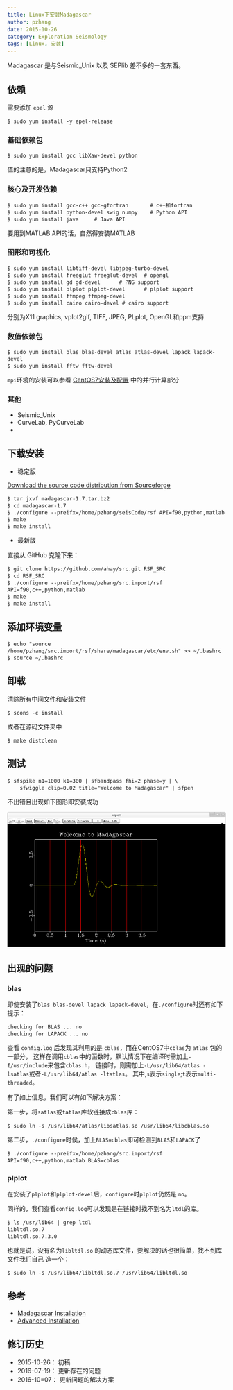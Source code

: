 ```yaml
---
title: Linux下安装Madagascar
author: pzhang
date: 2015-10-26
category: Exploration Seismology
tags: [Linux, 安装]
---
```



Madagascar 是与Seismic_Unix 以及 SEPlib 差不多的一套东西。


<!--more-->

## 依赖

需要添加 `epel` 源

    $ sudo yum install -y epel-release

### 基础依赖包

    $ sudo yum install gcc libXaw-devel python

值的注意的是，Madagascar只支持Python2

### 核心及开发依赖

    $ sudo yum install gcc-c++ gcc-gfortran       # c++和fortran
    $ sudo yum install python-devel swig numpy    # Python API
    $ sudo yum install java     # Java API

要用到MATLAB API的话，自然得安装MATLAB

### 图形和可视化

    $ sudo yum install libtiff-devel libjpeg-turbo-devel
    $ sudo yum install freeglut freeglut-devel  # opengl
    $ sudo yum install gd gd-devel      # PNG support
    $ sudo yum install plplot plplot-devel      # plplot support
    $ sudo yum install ffmpeg ffmpeg-devel
    $ sudo yum install cairo cairo-devel # cairo support

分别为X11 graphics, vplot2gif, TIFF, JPEG, PLplot, OpenGL和ppm支持

### 数值依赖包

    $ sudo yum install blas blas-devel atlas atlas-devel lapack lapack-devel
    $ sudo yum install fftw fftw-devel

`mpi`环境的安装可以参看 [CentOS7安装及配置](linux-environment-for-seismology-research.html) 中的并行计算部分

### 其他

- Seismic_Unix
- CurveLab, PyCurveLab
-

## 下载安装


- 稳定版

[Download the source code distribution from Sourceforge](http://sourceforge.net/projects/rsf/files/)


    $ tar jxvf madagascar-1.7.tar.bz2
    $ cd madagascar-1.7
    $ ./configure --preifx=/home/pzhang/seisCode/rsf API=f90,python,matlab
    $ make
    $ make install

- 最新版

直接从 GitHub 克隆下来：

    $ git clone https://github.com/ahay/src.git RSF_SRC
    $ cd RSF_SRC
    $ ./configure --preifx=/home/pzhang/src.import/rsf API=f90,c++,python,matlab
    $ make
    $ make install

## 添加环境变量

    $ echo "source /home/pzhang/src.import/rsf/share/madagascar/etc/env.sh" >> ~/.bashrc
    $ source ~/.bashrc

## 卸载

清除所有中间文件和安装文件

    $ scons -c install

或者在源码文件夹中

    $ make distclean

## 测试

    $ sfspike n1=1000 k1=300 | sfbandpass fhi=2 phase=y | \
        sfwiggle clip=0.02 title="Welcome to Madagascar" | sfpen

不出错且出现如下图形即安装成功

![](/images/2015102600.png)


## 出现的问题

### blas

即使安装了`blas blas-devel lapack lapack-devel`，在`./configure`时还有如下提示：

    checking for BLAS ... no
    checking for LAPACK ... no

查看 `config.log` 后发现其利用的是 `cblas`，而在CentOS7中`cblas`为 `atlas` 包的一部分，
这样在调用`cblas`中的函数时，默认情况下在编译时需加上`-I/usr/include`来包含`cblas.h`，
链接时，则需加上`-L/usr/lib64/atlas -lsatlas`或者`-L/usr/lib64/atlas -ltatlas`。
其中,`s`表示`single`;`t`表示`multi-threaded`。

有了如上信息，我们可以有如下解决方案：

第一步，将`satlas`或`tatlas`库软链接成`cblas`库：

    $ sudo ln -s /usr/lib64/atlas/libsatlas.so /usr/lib64/libcblas.so

第二步，`./configure`时侯，加上`BLAS=cblas`即可检测到`BLAS`和`LAPACK`了

    $ ./configure --preifx=/home/pzhang/src.import/rsf API=f90,c++,python,matlab BLAS=cblas

### plplot

在安装了`plplot`和`plplot-devel`后，`configure`时`plplot`仍然是 `no`。

同样的，我们查看`config.log`可以发现是在链接时找不到名为`ltdl`的库。

    $ ls /usr/lib64 | grep ltdl
    libltdl.so.7
    libltdl.so.7.3.0

也就是说，没有名为`libltdl.so` 的动态库文件，要解决的话也很简单，找不到库文件我们自己
造一个：

    $ sudo ln -s /usr/lib64/libltdl.so.7 /usr/lib64/libltdl.so



## 参考

- [Madagascar Installation](http://www.ahay.org/wiki/Installation#Precompiled_binary_packages)
- [Advanced Installation](http://www.ahay.org/wiki/Advanced_Installation#Platform-specific_installation_advice>)


## 修订历史

-   2015-10-26： 初稿
-   2016-07-19： 更新存在的问题
-   2016-10=07： 更新问题的解决方案
